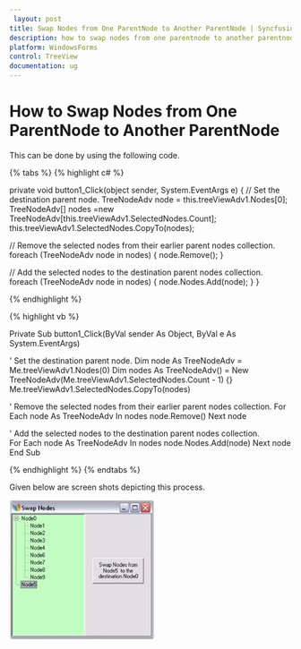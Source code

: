 ```yaml
---
 layout: post
title: Swap Nodes from One ParentNode to Another ParentNode | Syncfusion
description: how to swap nodes from one parentnode to another parentnode in Syncfusion Windows Forms TreeView control, its elements and more details.
platform: WindowsForms
control: TreeView 
documentation: ug
---
```


# How to Swap Nodes from One ParentNode to Another ParentNode

This can be done by using the following code.

{% tabs %}
{% highlight c# %}

private void button1_Click(object sender, System.EventArgs e)
{
// Set the destination parent node.
      TreeNodeAdv node = this.treeViewAdv1.Nodes[0];
      TreeNodeAdv[] nodes =new TreeNodeAdv[this.treeViewAdv1.SelectedNodes.Count];
      this.treeViewAdv1.SelectedNodes.CopyTo(nodes);

// Remove the selected nodes from their earlier parent nodes collection.
      foreach (TreeNodeAdv node in nodes)
      {
          node.Remove();
      }

// Add the selected nodes to the destination parent nodes collection.                        
      foreach (TreeNodeAdv node in nodes)
      {
          node.Nodes.Add(node);
      }
}

{% endhighlight %}

{% highlight vb %}

Private Sub button1_Click(ByVal sender As Object, ByVal e As System.EventArgs)

' Set the destination parent node.
Dim node As TreeNodeAdv = Me.treeViewAdv1.Nodes(0)
Dim nodes As TreeNodeAdv() = New TreeNodeAdv(Me.treeViewAdv1.SelectedNodes.Count - 1) {}
Me.treeViewAdv1.SelectedNodes.CopyTo(nodes)

' Remove the selected nodes from their earlier parent nodes collection.
For Each node As TreeNodeAdv In nodes
node.Remove()
Next node

' Add the selected nodes to the destination parent nodes collection.                        
For Each node As TreeNodeAdv In nodes
node.Nodes.Add(node)
Next node
End Sub  

{% endhighlight %}
{% endtabs %}

Given below are screen shots depicting this process.

![How-to-Swap-Nodes-from-one-ParentNode-to-another-P_img1](How-to-Swap-Nodes-from-one-ParentNode-to-another-P_images/How-to-Swap-Nodes-from-one-ParentNode-to-another-P_img1.jpeg)
